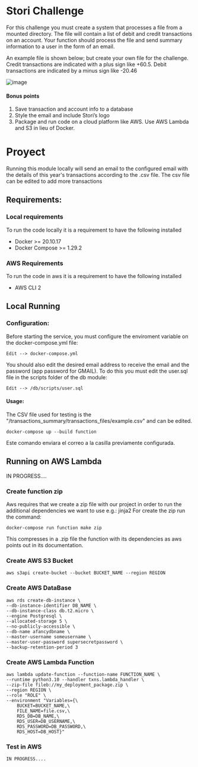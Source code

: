 
# Stori Challenge

For this challenge you must create a system that processes a file from a mounted directory. The file
will contain a list of debit and credit transactions on an account. Your function should process the file
and send summary information to a user in the form of an email.

An example file is shown below; but create your own file for the challenge. Credit transactions are
indicated with a plus sign like +60.5. Debit transactions are indicated by a minus sign like -20.46


![image](https://github.com/llanesAriel/stori_challenge/assets/91704220/811ceeb6-5e53-489a-829a-4528c7dd437c)


#### Bonus points
1. Save transaction and account info to a database
2. Style the email and include Stori’s logo
3. Package and run code on a cloud platform like AWS. Use AWS Lambda and S3 in lieu of Docker.


# Proyect

Running this module locally will send an email to the configured email with the details of this year's transactions according to the .csv file.
The csv file can be edited to add more transactions

## Requirements:

### Local requirements

To run the code locally it is a requirement to have the following installed

 - Docker >= 20.10.17
 - Docker Compose >= 1.29.2

### AWS Requirements
To run the code in aws it is a requirement to have the following installed

 - AWS CLI 2

## Local Running

### Configuration:

Before starting the service, you must configure the enviroment variable on the docker-compose.yml file:

    Edit --> docker-compose.yml

You should also edit the desired email address to receive the email and the password (app password for GMAIL).
To do this you must edit the user.sql file in the scripts folder of the db module:

    Edit --> /db/scripts/user.sql

#### Usage:

The CSV file used for testing is the "/transactions_summary/transactions_files/example.csv" and can be edited.

    docker-compose up --build function

Este comando enviara el correo a la casilla previamente configurada.

## Running on AWS Lambda

IN PROGRESS....

### Create function zip

Aws requires that we create a zip file with our project in order to run the additional dependencies we want to use e.g.: jinja2
For create the zip run the command:

    docker-compose run function make zip

This compresses in a .zip file the function with its dependencies as aws points out in its documentation.


### Create AWS S3 Bucket


    aws s3api create-bucket --bucket BUCKET_NAME --region REGION


### Create AWS DataBase

    aws rds create-db-instance \
    --db-instance-identifier DB_NAME \
    --db-instance-class db.t2.micro \
    --engine Postgresql \
    --allocated-storage 5 \
    --no-publicly-accessible \
    --db-name afancydbname \
    --master-username someusername \
    --master-user-password supersecretpassword \
    --backup-retention-period 3


### Create AWS Lambda Function

    aws lambda update-function --function-name FUNCTION_NAME \
    --runtime python3.10 --handler txns.lambda_handler \
    --zip-file fileb://my_deployment_package.zip \
    --region REGION \
    --role "ROLE" \
    --environment "Variables={\
	    BUCKET=BUCKET_NAME,\
	    FILE_NAME=file.csv,\
        RDS_DB=DB_NAME,\
        RDS_USER=DB_USERNAME,\
        RDS_PASSWORD=DB_PASSWORD,\
        RDS_HOST=DB_HOST}"

### Test in AWS
    IN PROGRESS....
